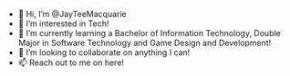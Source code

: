 - 👋 Hi, I’m @JayTeeMacquarie
- 👀 I’m interested in Tech!
- 🌱 I’m currently learning a Bachelor of Information Technology, Double Major in Software Technology and Game Design and Development!
- 💞️ I’m looking to collaborate on anything I can!
- 📫 Reach out to me on here!
